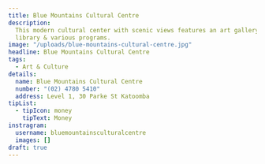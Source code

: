 ```yaml
---
title: Blue Mountains Cultural Centre
description:
  This modern cultural center with scenic views features an art gallery,
  library & various programs.
image: "/uploads/blue-mountains-cultural-centre.jpg"
headline: Blue Mountains Cultural Centre
tags:
  - Art & Culture
details:
  name: Blue Mountains Cultural Centre
  number: "(02) 4780 5410"
  address: Level 1, 30 Parke St Katoomba
tipList:
  - tipIcon: money
    tipText: Money
instragram:
  username: bluemountainsculturalcentre
  images: []
draft: true
---
```

